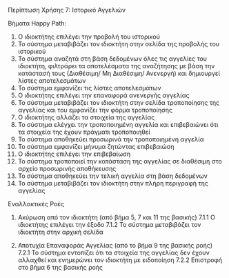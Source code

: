 Περίπτωση Χρήσης 7: Ιστορικό Αγγελιών

Βήματα Happy Path:
1.  Ο ιδιοκτήτης επιλέγει την προβολή του ιστορικού
2.  Το σύστημα μεταβιβάζει τον ιδιοκτήτη στην σελίδα της προβολής του ιστορικού
3.  Το σύστημα αναζητά στη βάση δεδομένων όλες τις αγγελίες του ιδιοκτήτη, φιλτράρει τα αποτελέσματα της αναζήτησης με βάση την κατάστασή τους (Διαθέσιμη/ Μη Διαθέσιμη/ Ανενεργή) και δημιουργεί λίστες αποτελεσμάτων 
4.  Το σύστημα εμφανίζει τις λίστες αποτελεσμάτων
5.  Ο ιδιοκτήτης επιλέγει την επαναφορά ανενεργής αγγελίας
6.  Το σύστημα μεταβιβάζει τον ιδιοκτήτη στην σελίδα τροποποίησης της αγγελίας και του εμφανίζει την φόρμα τροποποίησης
7.  Ο ιδιοκτήτης αλλάζει τα στοιχεία της αγγελίας
8.  Το σύστημα ελέγχει την τροποποιημένη αγγελία και επιβεβαιώνει ότι τα στοιχεία της έχουν πράγματι τροποποιηθεί
9.  Το σύστημα αποθηκεύει προσωρινά την τροποποιημένη αγγελία
10. Το σύστημα εμφανίζει μήνυμα ζητώντας επιβεβαιώση
11. Ο ιδιοκτήτης επιλέγει την επιβεβαίωση
12. Το σύστημα τροποποιεί την κατάσταση της αγγελίας σε διαθέσιμη στο αρχείο προσωρινής αποθήκευσης
13. Το σύστημα αποθηκεύει την τελική αγγελία στη βάση δεδομένων
14. Το σύστημα μεταβιβάζει τον ιδιοκτήτη στην πλήρη περιγραφή της αγγελίας

Εναλλακτικές Ροές
1. Ακύρωση από τον ιδιοκτήτη (από βήμα 5, 7 και 11 της βασικής)
7.1.1 Ο ιδιοκτήτης επιλέγει την έξοδο
7.1.2 Το σύστημα μεταβιβάζει τον ιδιοκτήτη στην αρχική σελίδα

2. Αποτυχία Επαναφοράς Αγγελίας (από το βήμα 9 της βασικής ροής)
7.2.1 Το σύστημα εντοπίζει ότι τα στοιχεία της αγγελίας δεν έχουν αλλαχθεί και ενημερώνει τον ιδιοκτήτη με ειδοποίηση
7.2.2 Επιστροφή στο βήμα 6 της βασικής ροής
